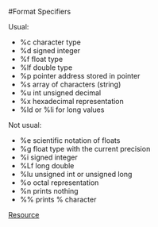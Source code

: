 #Format Specifiers

Usual:
- %c character type
- %d signed integer
- %f float type
- %lf double type
- %p pointer address stored in pointer
- %s array of characters (string)
- %u int unsigned decimal
- %x hexadecimal representation 
- %ld or %li for long values

Not usual:
- %e scientific notation of floats
- %g float type with the current precision
- %i signed integer
- %Lf long double 
- %lu unsigned int or unsigned long
- %o octal representation
- %n prints nothing
- %% prints % character 

[Resource](https://www.geeksforgeeks.org/format-specifiers-in-c/)